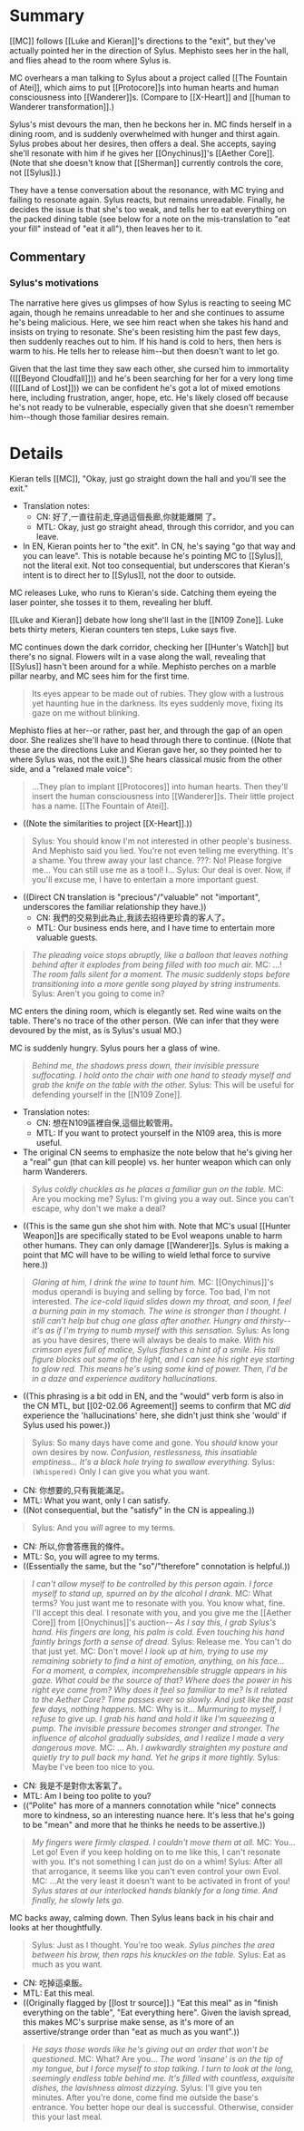 # Summary
[[MC]] follows [[Luke and Kieran]]'s directions to the "exit", but they've actually pointed her in the direction of Sylus. Mephisto sees her in the hall, and flies ahead to the room where Sylus is.

MC overhears a man talking to Sylus about a project called [[The Fountain of Atei]], which aims to put [[Protocore]]s into human hearts and human consciousness into [[Wanderer]]s. (Compare to [[X-Heart]] and [[human to Wanderer transformation]].)

Sylus's mist devours the man, then he beckons her in. MC finds herself in a dining room, and is suddenly overwhelmed with hunger and thirst again. Sylus probes about her desires, then offers a deal. She accepts, saying she'll resonate with him if he gives her [[Onychinus]]'s [[Aether Core]]. (Note that she doesn't know that [[Sherman]] currently controls the core, not [[Sylus]].)

They have a tense conversation about the resonance, with MC trying and failing to resonate again. Sylus reacts, but remains unreadable. Finally, he decides the issue is that she's too weak, and tells her to eat everything on the packed dining table (see below for a note on the mis-translation to "eat your fill" instead of "eat it all"), then leaves her to it.

## Commentary

### Sylus's motivations
The narrative here gives us glimpses of how Sylus is reacting to seeing MC again, though he remains unreadable to her and she continues to assume he's being malicious. Here, we see him react when she takes his hand and insists on trying to resonate. She's been resisting him the past few days, then suddenly reaches out to him. If his hand is cold to hers, then hers is warm to his. He tells her to release him--but then doesn't want to let go.

Given that the last time they saw each other, she cursed him to immortality (([[Beyond Cloudfall]])) and he's been searching for her for a very long time (([[Land of Lost]])) we can be confident he's got a lot of mixed emotions here, including frustration, anger, hope, etc. He's likely closed off because he's not ready to be vulnerable, especially given that she doesn't remember him--though those familiar desires remain.

# Details
Kieran tells [[MC]], "Okay, just go straight down the hall and you'll see the exit." 
* Translation notes:
	* CN: 好了,一直往前走,穿過這個長廊,你就能離開 了。
	* MTL: Okay, just go straight ahead, through this corridor, and you can leave.
* In EN, Kieran points her to "the exit". In CN, he's saying "go that way and you can leave". This is notable because he's pointing MC to [[Sylus]], not the literal exit. Not too consequential, but underscores that Kieran's intent is to direct her to [[Sylus]], not the door to outside.

MC releases Luke, who runs to Kieran's side. Catching them eyeing the laser pointer, she tosses it to them, revealing her bluff.

[[Luke and Kieran]] debate how long she'll last in the [[N109 Zone]]. Luke bets thirty meters, Kieran counters ten steps, Luke says five.

MC continues down the dark corridor, checking her [[Hunter's Watch]] but there's no signal. Flowers wilt in a vase along the wall, revealing that [[Sylus]] hasn't been around for a while. Mephisto perches on a marble pillar nearby, and MC sees him for the first time.
> Its eyes appear to be made out of rubies. They glow with a lustrous yet haunting hue in the darkness. Its eyes suddenly move, fixing its gaze on me without blinking.

Mephisto flies at her--or rather, past her, and through the gap of an open door. She realizes she'll have to head through there to continue. ((Note that these are the directions Luke and Kieran gave her, so they pointed her to where Sylus was, not the exit.)) She hears classical music from the other side, and a "relaxed male voice":
> ...They plan to implant [[Protocores]] into human hearts. Then they'll insert the human consciousness into [[Wanderer]]s. Their little project has a name. [[The Fountain of Atei]].
* ((Note the similarities to project [[X-Heart]].))

> Sylus: You should know I'm not interested in other people's business. And Mephisto said you lied. You're not even telling me everything. It's a shame. You threw away your last chance.
> ???: No! Please forgive me... You can still use me as a tool! I...
> Sylus: Our deal is over. Now, if you'll excuse me, I have to entertain a more important guest.
* ((Direct CN translation is "precious"/"valuable" not "important", underscores the familiar relationship they have.))
	* CN: 我們的交易到此為止,我該去招待更珍貴的客人了。
	* MTL: Our business ends here, and I have time to entertain more valuable guests.

> *The pleading voice stops abruptly, like a balloon that leaves nothing behind after it explodes from being filled with too much air.*
> MC: ...!
> *The room falls silent for a moment. The music suddenly stops before transitioning into a more gentle song played by string instruments.*
> Sylus: Aren't you going to come in?

MC enters the dining room, which is elegantly set. Red wine waits on the table. There's no trace of the other person. (We can infer that they were devoured by the mist, as is Sylus's usual MO.)

MC is suddenly hungry. Sylus pours her a glass of wine.
> *Behind me, the shadows press down, their invisible pressure suffocating.
> I hold onto the chair with one hand to steady myself and grab the knife on the table with the other.*
> Sylus: This will be useful for defending yourself in the [[N109 Zone]].
* Translation notes:
	* CN: 想在N109區裡自保,這個比較管用。
	* MTL: If you want to protect yourself in the N109 area, this is more useful.
* The original CN seems to emphasize the note below that he's giving her a "real" gun (that can kill people) vs. her hunter weapon which can only harm Wanderers.

> *Sylus coldly chuckles as he places a familiar gun on the table.*
> MC: Are you mocking me?
> Sylus: I'm giving you a way out. Since you can't escape, why don't we make a deal?
* ((This is the same gun she shot him with. Note that MC's usual [[Hunter Weapon]]s are specifically stated to be Evol weapons unable to harm other humans. They can only damage [[Wanderer]]s. Sylus is making a point that MC will have to be willing to wield lethal force to survive here.))

> *Glaring at him, I drink the wine to taunt him.*
> MC: [[Onychinus]]'s modus operandi is buying and selling by force. Too bad, I'm not interested.
> *The ice-cold liquid slides down my throat, and soon, I feel a burning pain in my stomach. The wine is stronger than I thought. I still can't help but chug one glass after another. Hungry and thirsty--it's as if I'm trying to numb myself with this sensation.*
> Sylus: As long as you have desires, there will always be deals to make.
> *With his crimson eyes full of malice, Sylus flashes a hint of a smile. His tall figure blocks out some of the light, and I can see his right eye starting to glow red. This means he's using some kind of power. Then, I'd be in a daze and experience auditory hallucinations.*
* ((This phrasing is a bit odd in EN, and the "would" verb form is also in the CN MTL, but [[02-02.06 Agreement]] seems to confirm that MC *did* experience the 'hallucinations' here, she didn't just think she 'would' if Sylus used his power.))

> Sylus: So many days have come and gone. You *should* know your own desires by now.
> *Confusion, restlessness, this insatiable emptiness... It's a black hole trying to swallow everything.*
> Sylus: `(Whispered)` Only I can give you what you want. 
* CN: 你想要的,只有我能滿足。
* MTL: What you want, only I can satisfy.
* ((Not consequential, but the "satisfy" in the CN is appealing.))

> Sylus: And you *will* agree to my terms.
* CN: 所以,你會答應我的條件。
* MTL: So, you will agree to my terms.
* ((Essentially the same, but the "so"/"therefore" connotation is helpful.))

> *I can't allow myself to be controlled by this person again. I force myself to stand up, spurred on by the alcohol I drank.*
> MC: What terms? You just want me to resonate with you. You know what, fine. I'll accept this deal. I resonate with you, and you give me the [[Aether Core]] from [[Onychinus]]'s auction--
> *As I say this, I grab Sylus's hand. His fingers are long, his palm is cold. Even touching his hand faintly brings forth a sense of dread.*
> Sylus: Release me. You can't do that just yet.
> MC: Don't move!
> *I look up at him, trying to use my remaining sobriety to find a hint of emotion, anything, on his face... For a moment, a complex, incomprehensible struggle appears in his gaze. What could be the source of that?
> Where does the power in his right eye come from? Why does it feel so familiar to me? Is it related to the Aether Core?
> Time passes ever so slowly. And just like the past few days, nothing happens.*
> MC: Why is it...
> *Murmuring to myself, I refuse to give up. I grab his hand and hold it like I'm squeezing a pump. The invisible pressure becomes stronger and stronger. The influence of alcohol gradually subsides, and I realize I made a very dangerous move.*
> MC: ... Ah.
> *I awkwardly straighten my posture and quietly try to pull back my hand. Yet he grips it more tightly.*
> Sylus: Maybe I've been too nice to you.
* CN: 我是不是對你太客氣了。
* MTL: Am I being too polite to you?
* (("Polite" has more of a manners connotation while "nice" connects more to kindness, so an interesting nuance here. It's less that he's going to be "mean" and more that he thinks he needs to be assertive.))

> *My fingers were firmly clasped. I couldn't move them at all.*
> MC: You... Let go! Even if you keep holding on to me like this, I can't resonate with you. It's not something I can just do on a whim!
> Sylus: After all that arrogance, it seems like you can't even control your own Evol.
> MC: ...At the very least it doesn't want to be activated in front of you!
> *Sylus stares at our interlocked hands blankly for a long time. And finally, he slowly lets go.*

MC backs away, calming down. Then Sylus leans back in his chair and looks at her thoughtfully.
> Sylus: Just as I thought. You're too weak.
> *Sylus pinches the area between his brow, then raps his knuckles on the table.*
> Sylus: Eat as much as you want.
* CN: 吃掉這桌飯。
* MTL: Eat this meal.
* ((Originally flagged by [[lost tr source]].) "Eat this meal" as in "finish everything on the table", "Eat everything here". Given the lavish spread, this makes MC's surprise make sense, as it's more of an assertive/strange order than "eat as much as you want".))

> *He says those words like he's giving out an order that won't be questioned.*
> MC: What? Are you...
> *The word 'insane' is on the tip of my tongue, but I force myself to stop talking. I turn to look at the long, seemingly endless table behind me. It's filled with countless, exquisite dishes, the lavishness almost dizzying.*
> Sylus: I'll give you ten minutes. After you're done, come find me outside the base's entrance. You better hope our deal is successful. Otherwise, consider this your last meal.
